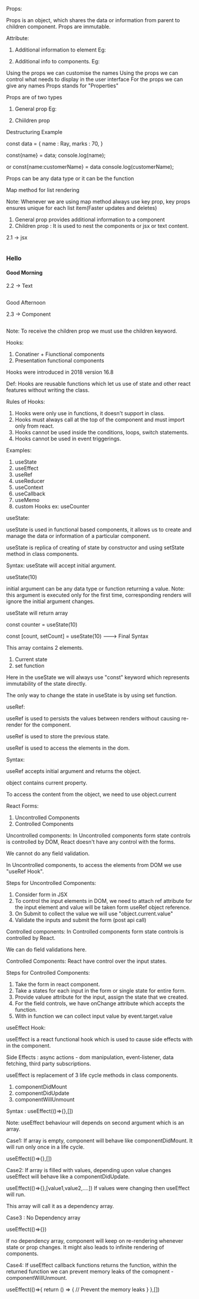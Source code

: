Props:

Props is an object, which shares the data or information from parent to children component.
Props are immutable.

Attribute:

1. Additional information to element
   Eg: <img src = "" alt = "" width = "" height = "">

2. Additional info to components.
   Eg: <CustomImage source = "" alternateText = "">

Using the props we can customise the names
Using the props we can control what needs to display in the user interface
For the props we can give any names
Props stands for "Properties"

Props are of two types

1. General prop
   Eg: <CustomImage source = "" alternateText = "">

2. Chiildren prop

Destructuring Example

const data = {
name : Ray,
marks : 70,
}

const{name} = data;
console.log(name);

or
const{name:customerName} = data
console.log(customerName);

<CustomButton text="login" bgColor="green">
<CustomButton text="sign-up" bgColor="red">

Props can be any data type or it can be the function

Map method for list rendering

Note: Whenever we are using map method always use key prop, key props ensures unique for each list item(Faster updates and deletes)

1. General prop provides additional information to a component <image source={} alternateText={} >
2. Children prop : It is used to nest the components or jsx or text content.

2.1 -> jsx

<Image>

<h3>Hello</h3>
<h4>Good Morning</h4>

</Image>

2.2 -> Text

<Image>

Good Afternoon

</Image>

2.3 -> Component

<Image>

<heading/>

</Image>

Note: To receive the children prop we must use the children keyword.

Hooks:

1. Conatiner + Fiunctional components
2. Presentation functional components

Hooks were introduced in 2018 version 16.8

Def: Hooks are reusable functions which let us use of state and other react features without writing the class.

Rules of Hooks:

1. Hooks were only use in functions, it doesn't support in class.
2. Hooks must always call at the top of the component and must import only from react.
3. Hooks cannot be used inside the conditions, loops, switch statements.
4. Hooks cannot be used in event triggerings.

Examples:

1. useState
2. useEffect
3. useRef
4. useReducer
5. useContext
6. useCallback
7. useMemo
8. custom Hooks ex: useCounter

useState:

useState is used in functional based components, it allows us to create and manage the data or information of a particular component.

useState is replica of creating of state by constructor and using setState method in class components.

Syntax:
useState will accept initial argument.

useState(10)

initial argument can be any data type or function returning a value.
Note: this argument is executed only for the first time, corresponding renders will ignore the initial argument changes.

useState will return array

const counter = useState(10)

const [count, setCount] = useState(10) ---> Final Syntax

This array contains 2 elements.

1. Current state
2. set function

Here in the useState we will always use "const" keyword which represents immutability of the state directly.

The only way to change the state in useState is by using set function.

useRef:

useRef is used to persists the values between renders without causing re-render for the component.

useRef is used to store the previous state.

useRef is used to access the elements in the dom.

Syntax:

useRef accepts initial argument and returns the object.

object contains current property.

To access the content from the object, we need to use object.current

React Forms:

1. Uncontrolled Components
2. Controlled Components

Uncontrolled components: In Uncontrolled components form state controls is controlled by DOM, React doesn't have any control with the forms.

We cannot do any field validation.

In Uncontrolled components, to access the elements from DOM we use "useRef Hook".

Steps for Uncontrolled Components:

1. Consider form in JSX
2. To control the input elements in DOM, we need to attach ref attribute for the input element and value will be taken form useRef object reference.
3. On Submit to collect the value we will use "object.current.value"
4. Validate the inputs and submit the form (post api call)

Controlled components: In Controlled components form state controls is controlled by React.

We can do field validations here.

Controlled Components: React have control over the input states.

Steps for Controlled Components:

1. Take the form in react component.
2. Take a states for each input in the form or single state for entire form.
3. Provide valuee attribute for the input, assign the state that we created.
4. For the field controls, we have onChange attribute which accepts the function.
5. With in function we can collect input value by event.target.value

useEffect Hook:

useEffect is a react functional hook which is used to cause side effects with in the component.

Side Effects : async actions - dom manipulation, event-listener, data fetching, third party subscriptions.

useEffect is replacement of 3 life cycle methods in class components.

1. componentDidMount
2. componentDidUpdate
3. componentWillUnmount

Syntax : useEffect(()=>{},[])

Note: useEffect behaviour will depends on second argument which is an array.

Case1: If array is empty, component will behave like componentDidMount. It will run only once in a life cycle.

useEffect(()=>{},[])

Case2: If array is filled with values, depending upon value changes useEffect will behave like a componentDidUpdate.

useEffect(()=>{},[value1,value2,....])
If values were changing then useEffect will run.

This array will call it as a dependency array.

Case3 : No Dependency array

useEffect(()=>{})

If no dependency array, component will keep on re-rendering whenever state or prop changes.
It might also leads to infinite rendering of components.

Case4: If useEffect callback functions returns the function, within the returned function we can prevent memory leaks of the comopnent - componentWillUnmount.

useEffect(()=>{
return () => {
// Prevent the memory leaks
}
},[])
